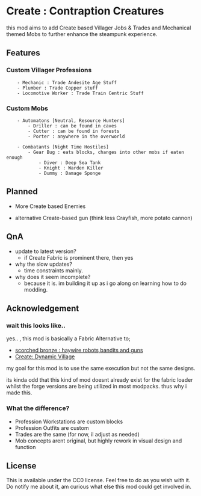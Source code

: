 # Create : Contraption Creatures

this mod aims to add Create based Villager Jobs & Trades and Mechanical themed Mobs to further enhance the steampunk experience.

## Features

### Custom Villager Professions
```
    - Mechanic : Trade Andesite Age Stuff
    - Plumber : Trade Copper stuff
    - Locomotive Worker : Trade Train Centric Stuff
```
### Custom Mobs
```
    - Automatons [Neutral, Resource Hunters]
        - Driller : can be found in caves
        - Cutter : can be found in forests
        - Porter : anywhere in the overworld

    - Combatants [Night Time Hostiles]
        - Gear Bug : eats blocks, changes into other mobs if eaten enough
            - Diver : Deep Sea Tank
            - Knight : Warden Killer
            - Dummy : Damage Sponge
```

## Planned

- More Create based Enemies

- alternative Create-based gun (think less Crayfish, more potato cannon)

## QnA

- update to latest version?
  - if Create Fabric is prominent there, then yes
- why the slow updates?
  - time constraints mainly.
- why does it seem incomplete?
  - because it is. im building it up as i go along on learning how to do modding.


## Acknowledgement

### wait this looks like..
yes.. , this mod is basically a Fabric Alternative to;
- [scorched bronze : haywire robots,bandits and guns](https://legacy.curseforge.com/minecraft/mc-mods/haywire-robots-bandits-and-guns-a-scorched-bronze)
- [Create: Dynamic Village](https://github.com/aesefficio/DynamicVillageMod/tree/1.19.2)


my goal for this mod is to use the same execution but not the same designs.

its kinda odd that this kind of mod doesnt already exist for the fabric loader whilst the forge versions are being utilized in most modpacks. thus why i made this.

### What the difference?

- Profession Workstations are custom blocks
- Profession Outfits are custom
- Trades are the same (for now, il adjust as needed)
- Mob concepts arent original, but highly rework in visual design and function

## License

This is available under the CC0 license.
Feel free to do as you wish with it. Do notify me about it, am curious what else this mod could get involved in.
